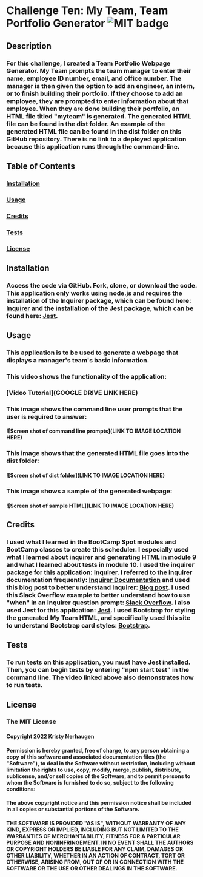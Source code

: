 # Challenge Ten: My Team, Team Portfolio Generator ![MIT badge](https://img.shields.io/badge/License-MIT-yellow.svg)

## Description
### For this challenge, I created a Team Portfolio Webpage Generator. My Team prompts the team manager to enter their name, employee ID number, email, and office number. The manager is then given the option to add an engineer, an intern, or to finish building their portfolio. If they choose to add an employee, they are prompted to enter information about that employee. When they are done building their portfolio, an HTML file titled "myteam" is generated. The generated HTML file can be found in the dist folder. An example of the generated HTML file can be found in the dist folder on this GitHub repository. There is no link to a deployed application because this application runs through the command-line.

## Table of Contents 
  ### [Installation](#installation)
  ### [Usage](#usage)
  ### [Credits](#credits) 
  ### [Tests](#tests)
  ### [License](#license)

## Installation
### Access the code via GitHub. Fork, clone, or download the code. This application only works using node.js and requires the installation of the Inquirer package, which can be found here: [Inquirer](https://www.npmjs.com/package/inquirer) and the installation of the Jest package, which can be found here: [Jest](https://jestjs.io/docs/getting-started).

## Usage
### This application is to be used to generate a webpage that displays a manager's team's basic information. 

### This video shows the functionality of the application:
### [Video Tutorial](GOOGLE DRIVE LINK HERE)
### This image shows the command line user prompts that the user is required to answer:
#### ![Screen shot of command line prompts](LINK TO IMAGE LOCATION HERE)
### This image shows that the generated HTML file goes into the dist folder:
#### ![Screen shot of dist folder](LINK TO IMAGE LOCATION HERE)
### This image shows a sample of the generated webpage:
#### ![Screen shot of sample HTML](LINK TO IMAGE LOCATION HERE)

## Credits 
### I used what I learned in the BootCamp Spot modules and BootCamp classes to create this scheduler. I especially used what I learned about inquirer and generating HTML in module 9 and what I learned about tests in module 10. I used the inquirer package for this application: [Inquirer](https://www.npmjs.com/package/inquirer#questions). I referred to the inquirer documentation frequently: [Inquirer Documentation](https://www.npmjs.com/package/inquirer#methods) and used this blog post to better understand Inquirer: [Blog post](https://pakstech.com/blog/inquirer-js/). I used this Slack Overflow example to better understand how to use "when" in an Inquirer question prompt: [Slack Overflow](https://stackoverflow.com/questions/56412516/conditional-prompt-rendering-in-inquirer). I also used Jest for this application: [Jest](https://jestjs.io/docs/getting-started). I used Bootstrap for styling the generated My Team HTML, and specifically used this site to understand Bootstrap card styles: [Bootstrap](https://getbootstrap.com/docs/4.5/components/card/ ). 

## Tests
### To run tests on this application, you must have Jest installed. Then, you can begin tests by entering "npm start test" in the command line. The video linked above also demonstrates how to run tests. 

## License
 ### The MIT License 
 #### Copyright 2022 Kristy Nerhaugen 
 #### Permission is hereby granted, free of charge, to any person obtaining a copy of this software and associated documentation files (the "Software"), to deal in the Software without restriction, including without limitation the rights to use, copy, modify, merge, publish, distribute, sublicense, and/or sell copies of the Software, and to permit persons to whom the Software is furnished to do so, subject to the following conditions: 
 #### The above copyright notice and this permission notice shall be included in all copies or substantial portions of the Software. 
 #### THE SOFTWARE IS PROVIDED "AS IS", WITHOUT WARRANTY OF ANY KIND, EXPRESS OR IMPLIED, INCLUDING BUT NOT LIMITED TO THE WARRANTIES OF MERCHANTABILITY, FITNESS FOR A PARTICULAR PURPOSE AND NONINFRINGEMENT. IN NO EVENT SHALL THE AUTHORS OR COPYRIGHT HOLDERS BE LIABLE FOR ANY CLAIM, DAMAGES OR OTHER LIABILITY, WHETHER IN AN ACTION OF CONTRACT, TORT OR OTHERWISE, ARISING FROM, OUT OF OR IN CONNECTION WITH THE SOFTWARE OR THE USE OR OTHER DEALINGS IN THE SOFTWARE. 